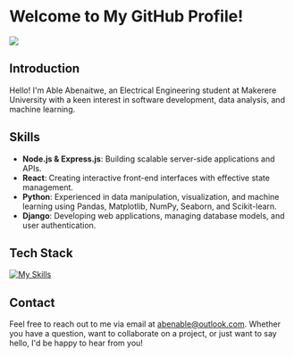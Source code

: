 # Welcome to My GitHub Profile!

![](https://komarev.com/ghpvc/?username=abenable&color=brightgreen&base=1000)

## Introduction

Hello! I'm Able Abenaitwe, an Electrical Engineering student at Makerere University with a keen interest in software development, data analysis, and machine learning.

## Skills

- **Node.js & Express.js**: Building scalable server-side applications and APIs.
- **React**: Creating interactive front-end interfaces with effective state management.
- **Python**: Experienced in data manipulation, visualization, and machine learning using Pandas, Matplotlib, NumPy, Seaborn, and Scikit-learn.
- **Django**: Developing web applications, managing database models, and user authentication.

## Tech Stack
[![My Skills](https://skillicons.dev/icons?i=git,py,django,c,js,nodejs,mongodb,react,vite&theme=light)](https://skillicons.dev)

## Contact

Feel free to reach out to me via email at abenable@outlook.com. Whether you have a question, want to collaborate on a project, or just want to say hello, I'd be happy to hear from you!

